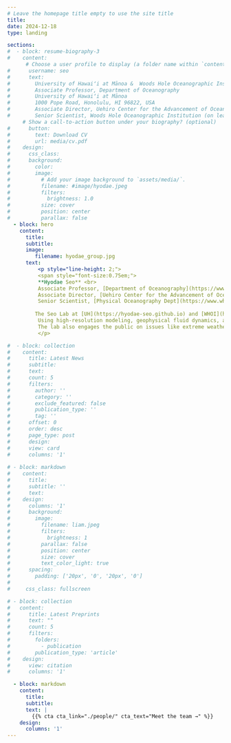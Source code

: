 ```yaml
---
# Leave the homepage title empty to use the site title
title:
date: 2024-12-18
type: landing

sections:
#  - block: resume-biography-3
#    content:
      # Choose a user profile to display (a folder name within `content/authors/`)
#      username: seo
#      text: 
#        University of Hawaiʻi at Mānoa &  Woods Hole Oceanographic Institution
#        Associate Professor, Department of Oceanography
#        University of Hawaiʻi at Mānoa
#        1000 Pope Road, Honolulu, HI 96822, USA
#        Associate Director, Uehiro Center for the Advancement of Oceanography (UC•AO)
#        Senior Scientist, Woods Hole Oceanographic Institution (on leave)
     # Show a call-to-action button under your biography? (optional)
#      button:
#        text: Download CV
#        url: media/cv.pdf
#    design:
#      css_class:
#      background:
#        color:
#        image:
#          # Add your image background to `assets/media/`.
#          filename: #image/hyodae.jpeg
#          filters:
#            brightness: 1.0
#          size: cover
#          position: center
#          parallax: false
  - block: hero
    content:
      title: 
      subtitle:
      image:
         filename: hyodae_group.jpg
      text: 
          <p style="line-height: 2;">
          <span style="font-size:0.75em;">
          **Hyodae Seo** <br>
          Associate Professor, [Department of Oceanography](https://www.soest.hawaii.edu/oceanography), [University of Hawaiʻi at Mānoa](https://manoa.hawaii.edu)<br>
          Associate Director, [Uehiro Center for the Advancement of Oceanography (UC•AO)](https://www.soest.hawaii.edu/oceanography/uc-ao/)<br>
          Senior Scientist, [Physical Oceanography Dept](https://www.whoi.edu/what-we-do/understand/departments-centers-labs/po/), [Woods Hole Oceanographic Institution](https://www.whoi.edu) (on leave) <br> <br> 
    
         The Seo Lab at [UH](https://hyodae-seo.github.io) and [WHOI](https://hseo.whoi.edu) studies oceanic, atmospheric, and surface wave processes and their interactions with weather, climate, and offshore wind energy. <br>  <br>
          Using high-resolution modeling, geophysical fluid dynamics, and satellite and in situ observations, the lab examines boundary layer processes, improves models, and evaluates impacts on ocean and climate systems.          <br>  <br> 
          The lab also engages the public on issues like extreme weather, climate, and renewable energy, supporting UN Sustainable Development Goals.</span>
          </p>

#  - block: collection
#    content:
#      title: Latest News
#      subtitle:
#      text:
#      count: 5
#      filters:
#        author: ''
#        category: ''
#        exclude_featured: false
#        publication_type: ''
#        tag: ''
#      offset: 0
#      order: desc
#      page_type: post
#      design:
#      view: card
#      columns: '1'
  
# - block: markdown
#    content:
#      title:
#      subtitle: ''
#      text:
#    design:
#      columns: '1'
#      background:
#        image: 
#          filename: liam.jpeg
#          filters:
#            brightness: 1
#          parallax: false
#          position: center
#          size: cover
#          text_color_light: true
#      spacing:
#        padding: ['20px', '0', '20px', '0']
#
#     css_class: fullscreen

# - block: collection
#   content:
#      title: Latest Preprints
#      text: ""
#      count: 5
#      filters:
#        folders:
#          - publication
#        publication_type: 'article'
#    design:
#      view: citation
#      columns: '1'

  - block: markdown
    content:
      title:
      subtitle:
      text: |
        {{% cta cta_link="./people/" cta_text="Meet the team →" %}}
    design:
      columns: '1'
---
```

